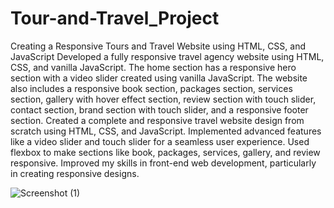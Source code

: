 # Tour-and-Travel_Project
Creating a Responsive Tours and Travel Website using HTML, CSS, and JavaScript Developed a fully responsive travel agency website using HTML, CSS, and vanilla JavaScript. The home section has a responsive hero section with a video slider created using vanilla JavaScript. The website also includes a responsive book section, packages section, services section, gallery with hover effect section, review section with touch slider, contact section, brand section with touch slider, and a responsive footer section. Created a complete and responsive travel website design from scratch using HTML, CSS, and JavaScript.
Implemented advanced features like a video slider and touch slider for a seamless user experience. Used flexbox to make sections like book, packages, services, gallery, and review responsive. Improved my skills in front-end web development, particularly in creating responsive designs.

![Screenshot (1)](https://github.com/Lahari2022/Tour-and-Travel_Project/assets/114124870/e4872444-51d1-43e4-91c1-4c687c92db25)
